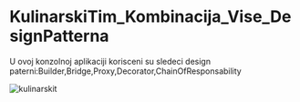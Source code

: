 # KulinarskiTim_Kombinacija_Vise_DesignPatterna
U ovoj konzolnoj aplikaciji korisceni su sledeci design paterni:Builder,Bridge,Proxy,Decorator,ChainOfResponsability



![kulinarskit](https://user-images.githubusercontent.com/32270127/33744568-1762dd04-dbb2-11e7-9932-47b8a7f501a7.png)


